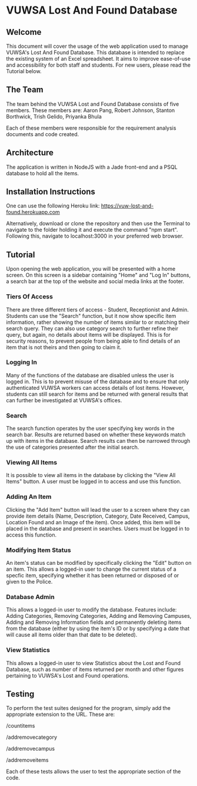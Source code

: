 # **VUWSA Lost And Found Database**

## **Welcome**

This document will cover the usage of the web application used to manage VUWSA's Lost And Found Database. This database is intended to replace the existing system of an Excel spreadsheet. It aims to improve ease-of-use and accessibility for both staff and students. For new users, please read the Tutorial below.

## **The Team**

The team behind the VUWSA Lost and Found Database consists of five members. These members are: Aaron Pang, Robert Johnson, Stanton Borthwick, Trish Gelido, Priyanka Bhula

Each of these members were responsible for the requirement analysis documents and code created.

## **Architecture**

The application is written in NodeJS with a Jade front-end and a PSQL database to hold all the items.

## **Installation Instructions**

One can use the following Heroku link: https://vuw-lost-and-found.herokuapp.com

Alternatively, download or clone the repository and then use the Terminal to navigate to the folder holding it and execute the command "npm start". Following this, navigate to localhost:3000 in your preferred web browser.

## **Tutorial**

Upon opening the web application, you will be presented with a home screen. On this screen is a sidebar containing "Home" and "Log In" buttons, a search bar at the top of the website and social media links at the footer.  

### **Tiers Of Access**

There are three different tiers of access - Student, Receptionist and Admin. Students can use the "Search" function, but it now show specific item information, rather showing the number of items similar to or matching their search query. They can also use category search to further refine their query, but again, no details about items will be displayed. This is for security reasons, to prevent people from being able to find details of an item that is not theirs and then going to claim it.

### **Logging In**

Many of the functions of the database are disabled unless the user is logged in. This is to prevent misuse of the database and to ensure that only authenticated VUWSA workers can access details of lost items. However, students can still search for items and be returned with general results that can further be investigated at VUWSA's offices.

### **Search**

The search function operates by the user specifying key words in the search bar. Results are returned based on whether these keywords match up with items in the database. Search results can then be narrowed through the use of categories presented after the initial search.

### **Viewing All Items**

It is possible to view all items in the database by clicking the "View All Items" button. A user must be logged in to access and use this function.

### **Adding An Item**

Clicking the "Add Item" button will lead the user to a screen where they can provide item details (Name, Description, Category, Date Received, Campus, Location Found and an Image of the item). Once added, this item will be placed in the database and present in searches. Users must be logged in to access this function.

### **Modifying Item Status**

An item's status can be modified by specifically clicking the "Edit" button on an item. This allows a logged-in user to change the current status of a specfic item, specifying whether it has been returned or disposed of or given to the Police.

### **Database Admin**

This allows a logged-in user to modify the database. Features include: Adding Categories, Removing Categories, Adding and Removing Campuses, Adding and Removing Information fields and permanently deleting items from the database (either by using the item's ID or by specifying a date that will cause all items older than that date to be deleted).

### **View Statistics**

This allows a logged-in user to view Statistics about the Lost and Found Database, such as number of items returned per month and other figures pertaining to VUWSA's Lost and Found operations.

## **Testing**

To perform the test suites designed for the program, simply add the appropriate extension to the URL.
These are:

/countitems

/addremovecategory

/addremovecampus

/addremoveitems


Each of these tests allows the user to test the appropriate section of the code.